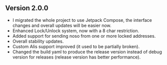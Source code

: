 ## Version 2.0.0
- I migrated the whole project to use Jetpack Compose, the interface changes and overall updates will be easier now.
- Enhanced Lock/Unlock system, now with a 8 char restriction.
- Added support for sending noso from one or more locked addresses.
- Overall stability updates.
- Custom Alis support improved (it used to be partially broken).
- Changed the build yaml to produce the release version instead of debug version for releases (release version has better performance).